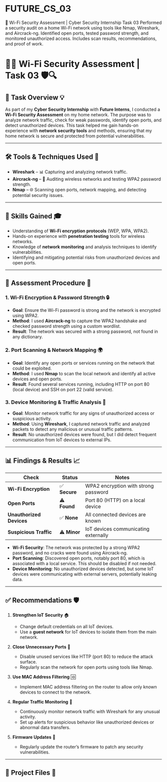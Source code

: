 # FUTURE_CS_03
🔐 Wi-Fi Security Assessment | Cyber Security Internship Task 03   Performed a security audit on a home Wi-Fi network using tools like Nmap, Wireshark, and Aircrack-ng. Identified open ports, tested password strength, and monitored unauthorized access. Includes scan results, recommendations, and proof of work.
# 📡🔐 **Wi-Fi Security Assessment | Task 03** 🛡️🔍

## 🚀 **Task Overview** 💡

As part of my **Cyber Security Internship** with **Future Interns**, I conducted a **Wi-Fi Security Assessment** on my home network. The purpose was to analyze network traffic, check for weak passwords, identify open ports, and detect unauthorized devices. This task helped me gain hands-on experience with **network security tools** and methods, ensuring that my home network is secure and protected from potential vulnerabilities.

---

## 🛠️ **Tools & Techniques Used** 🧰

- **Wireshark** – 📊 Capturing and analyzing network traffic.  
- **Aircrack-ng** – 🔑 Auditing wireless networks and testing WPA2 password strength.  
- **Nmap** – 🌐 Scanning open ports, network mapping, and detecting potential security issues.

---

## 🧠 **Skills Gained** 🎓

- Understanding of **Wi-Fi encryption protocols** (WEP, WPA, WPA2).  
- Hands-on experience with **penetration testing** tools for wireless networks.  
- Knowledge of **network monitoring** and analysis techniques to identify vulnerabilities.  
- Identifying and mitigating potential risks from unauthorized devices and open ports.

---

## 📝 **Assessment Procedure** 📑

### 1. **Wi-Fi Encryption & Password Strength** 🔒
- **Goal**: Ensure the Wi-Fi password is strong and the network is encrypted using WPA2.  
- **Method**: I used **Aircrack-ng** to capture the WPA2 handshake and checked password strength using a custom wordlist.  
- **Result**: The network was secured with a strong password, not found in any dictionary.

### 2. **Port Scanning & Network Mapping** 🌍
- **Goal**: Identify any open ports or services running on the network that could be exploited.  
- **Method**: I used **Nmap** to scan the local network and identify all active devices and open ports.  
- **Result**: Found several services running, including HTTP on port 80 (local device) and SSH on port 22 (valid service).

### 3. **Device Monitoring & Traffic Analysis** 🚨
- **Goal**: Monitor network traffic for any signs of unauthorized access or suspicious activity.  
- **Method**: Using **Wireshark**, I captured network traffic and analyzed packets to detect any malicious or unusual traffic patterns.  
- **Result**: No unauthorized devices were found, but I did detect frequent communication from IoT devices to external IPs.

---

## 📊 **Findings & Results** 📈

| **Check**                    | **Status**     | **Notes**                              |
|------------------------------|----------------|----------------------------------------|
| **Wi-Fi Encryption**          | ✅ **Secure**   | WPA2 encryption with strong password   |
| **Open Ports**                | ⚠️ **Found**   | Port 80 (HTTP) on a local device       |
| **Unauthorized Devices**      | ✅ **None**     | All connected devices are known        |
| **Suspicious Traffic**        | ⚠️ **Minor**   | IoT devices communicating externally   |

- **Wi-Fi Security**: The network was protected by a strong WPA2 password, and no cracks were found using Aircrack-ng.
- **Port Scanning**: Discovered open ports, notably port 80, which is associated with a local service. This should be disabled if not needed.
- **Device Monitoring**: No unauthorized devices detected, but some IoT devices were communicating with external servers, potentially leaking data.

---

## ✅ **Recommendations** 🛡️

1. **Strengthen IoT Security** 🏠  
   - Change default credentials on all IoT devices.  
   - Use a **guest network** for IoT devices to isolate them from the main network.

2. **Close Unnecessary Ports** 🚪  
   - Disable unused services like HTTP (port 80) to reduce the attack surface.  
   - Regularly scan the network for open ports using tools like Nmap.

3. **Use MAC Address Filtering** 🆔  
   - Implement MAC address filtering on the router to allow only known devices to connect to the network.

4. **Regular Traffic Monitoring** 👀  
   - Continuously monitor network traffic with Wireshark for any unusual activity.  
   - Set up alerts for suspicious behavior like unauthorized devices or abnormal data transfers.

5. **Firmware Updates** 🔄  
   - Regularly update the router’s firmware to patch any security vulnerabilities.

---

## 📁 **Project Files** 📂


